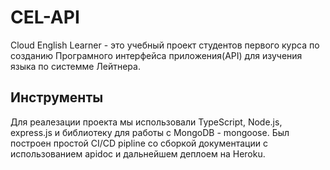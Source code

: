 # CEL-API
Cloud English Learner - это учебный проект студентов первого курса по созданию Програмного интерфейса приложения(API) для изучения языка по системме Лейтнера.

## Инструменты
Для реалезации проекта мы использовали TypeScript, Node.js, express.js и библиотеку для работы с MongoDB - mongoose.
Был построен простой СI/СD pipline со сборкой документации с использованием apidoc и дальнейшем деплоем на Heroku.

